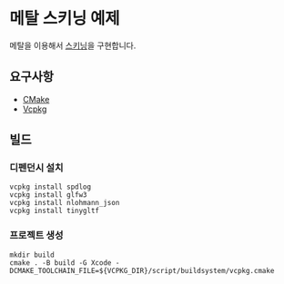 # 메탈 스키닝 예제

메탈을 이용해서 [스키닝](https://github.com/daemyung/graphics/tree/master/skinning)을 구현합니다.

## 요구사항

* [CMake](https://github.com/Kitware/CMake)
* [Vcpkg](https://github.com/Microsoft/vcpkg)

## 빌드

### 디펜던시 설치

```
vcpkg install spdlog
vcpkg install glfw3
vcpkg install nlohmann_json
vcpkg install tinygltf
```

### 프로젝트 생성

```
mkdir build
cmake . -B build -G Xcode -DCMAKE_TOOLCHAIN_FILE=${VCPKG_DIR}/script/buildsystem/vcpkg.cmake
```